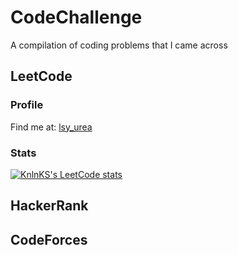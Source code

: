 # CodeChallenge

A compilation of coding problems that I came across

## LeetCode

### Profile

Find me at: [lsy_urea](https://leetcode.com/lsy_urea/)

### Stats

[![KnlnKS's LeetCode stats](https://leetcode-stats-six.vercel.app/?username=lsy_urea&theme=dark)](https://github.com/KnlnKS/leetcode-stats)


## HackerRank

## CodeForces
